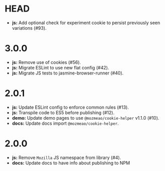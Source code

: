 # HEAD

- **js:** Add optional check for experiment cookie to persist previously seen variations (#93).

# 3.0.0

- **js:** Remove use of cookies (#56).
- **js:** Migrate ESLint to use new flat config (#42).
- **js:** Migrate JS tests to jasmine-browser-runner (#40).

# 2.0.1

- **js:** Update ESLint config to enforce common rules (#13).
- **js:** Transpile code to ES5 before publishing (#12).
- **demo:** Update demo pages to use `@mozmeao/cookie-helper` v1.1.0 (#10).
- **docs:** Update docs import `@mozmeao/cookie-helper`.

# 2.0.0

- **js:** Remove `Mozilla` JS namespace from library (#4).
- **docs:** Update docs to have info about publishing to NPM
